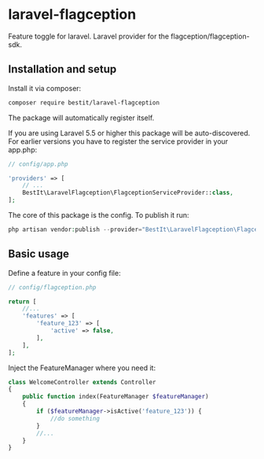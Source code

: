 # laravel-flagception
Feature toggle for laravel. Laravel provider for the flagception/flagception-sdk.

## Installation and setup
Install it via composer:
``` bash
composer require bestit/laravel-flagception
```
The package will automatically register itself.

If you are using Laravel 5.5 or higher this package will be auto-discovered.
For earlier versions you have to register the service provider in your app.php:

``` php
// config/app.php

'providers' => [
    // ...
    BestIt\LaravelFlagception\FlagceptionServiceProvider::class,
];
```

The core of this package is the config. To publish it run:

``` php
php artisan vendor:publish --provider="BestIt\LaravelFlagception\FlagceptionServiceProvider"
```

## Basic usage

Define a feature in your config file:

``` php
// config/flagception.php

return [
    //...
    'features' => [
        'feature_123' => [
            'active' => false,
        ],
    ],
];
```

Inject the FeatureManager where you need it:
``` php
class WelcomeController extends Controller
{
    public function index(FeatureManager $featureManager)
    {
        if ($featureManager->isActive('feature_123')) {
            //do something
        }
        //...
    }
}
```